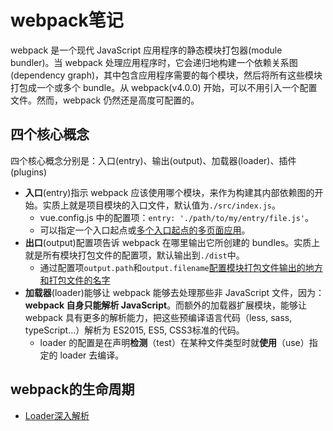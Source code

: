# webpack笔记

webpack 是一个现代 JavaScript 应用程序的静态模块打包器(module bundler)。当 webpack 处理应用程序时，它会递归地构建一个依赖关系图(dependency graph)，其中包含应用程序需要的每个模块，然后将所有这些模块打包成一个或多个 bundle。从 webpack(v4.0.0) 开始，可以不用引入一个配置文件。然而，webpack 仍然还是高度可配置的。

## 四个核心概念

四个核心概念分别是：入口(entry)、输出(output)、加载器(loader)、插件(plugins)

- **入口**(entry)指示 webpack 应该使用哪个模块，来作为构建其内部依赖图的开始。实质上就是项目模块的入口文件，默认值为`./src/index.js`。
  - vue.config.js 中的配置项：`entry: './path/to/my/entry/file.js'`。
  - 可以指定一个入口起点或[多个入口起点的多页面应用](https://www.webpackjs.com/concepts/entry-points/)。
- **出口**(output)配置项告诉 webpack 在哪里输出它所创建的 bundles。实质上就是所有模块打包文件的配置项，默认输出到`./dist`中。
  - 通过配置项`output.path`和`output.filename`[配置模块打包文件输出的地方和打包文件的名字](https://www.webpackjs.com/concepts/#%E5%87%BA%E5%8F%A3-output-)
- **加载器**(loader)能够让 webpack 能够去处理那些非 JavaScript 文件，因为：**webpack 自身只能解析 JavaScript**。而额外的加载器扩展模块，能够让 webpack 具有更多的解析能力，把这些预编译语言代码（less, sass, typeScript...）解析为 ES2015, ES5, CSS3标准的代码。
  - loader 的配置是在声明**检测**（test）在某种文件类型时就**使用**（use）指定的 loader 去编译。

## webpack的生命周期

- [Loader深入解析](https://juejin.cn/post/6944349196539396133)
